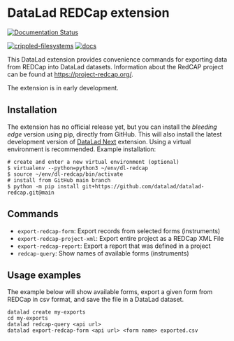 # DataLad REDCap extension

[![Documentation Status](https://readthedocs.org/projects/datalad-redcap/badge/?version=latest)](http://docs.datalad.org/projects/redcap/en/latest/?badge=latest)

[![crippled-filesystems](https://github.com/datalad/datalad-redcap/workflows/crippled-filesystems/badge.svg)](https://github.com/datalad/datalad-redcap/actions/workflows/test_crippledfs.yml)
[![docs](https://github.com/datalad/datalad-redcap/workflows/docs/badge.svg)](https://github.com/datalad/datalad-redcap/actions/workflows/docbuild.yml)

This DataLad extension provides convenience commands for exporting data from REDCap into DataLad datasets.
Information about the RedCAP project can be found at https://project-redcap.org/.

The extension is in early development.

## Installation
The extension has no official release yet, but you can install the *bleeding edge* version using pip, directly from GitHub.
This will also install the latest development version of [DataLad Next](https://github.com/datalad/datalad-next) extension.
Using a virtual environment is recommended.
Example installation:

```
# create and enter a new virtual environment (optional)
$ virtualenv --python=python3 ~/env/dl-redcap
$ source ~/env/dl-redcap/bin/activate
# install from GitHub main branch
$ python -m pip install git+https://github.com/datalad/datalad-redcap.git@main
```

## Commands
- `export-redcap-form`: Export records from selected forms (instruments)
- `export-redcap-project-xml`: Export entire project as a REDCap XML File
- `export-redcap-report`: Export a report that was defined in a project
- `redcap-query`: Show names of available forms (instruments)

## Usage examples
The example below will show available forms, export a given form from REDCap in csv format, and save the file in a DataLad dataset.
```
datalad create my-exports
cd my-exports
datalad redcap-query <api url>
datalad export-redcap-form <api url> <form name> exported.csv
```
